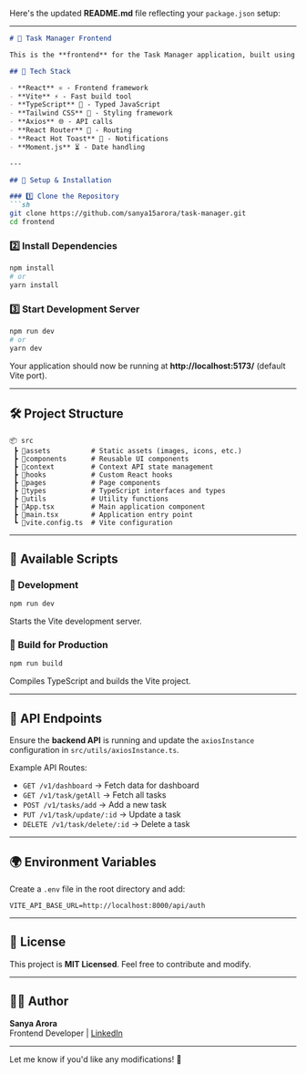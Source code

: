 Here's the updated **README.md** file reflecting your `package.json` setup:  

---

```md
# 📝 Task Manager Frontend

This is the **frontend** for the Task Manager application, built using **React, Vite, and TypeScript**.

## 🚀 Tech Stack

- **React** ⚛️ - Frontend framework
- **Vite** ⚡ - Fast build tool
- **TypeScript** 🦾 - Typed JavaScript
- **Tailwind CSS** 🎨 - Styling framework
- **Axios** 🌐 - API calls
- **React Router** 🔀 - Routing
- **React Hot Toast** 🔔 - Notifications
- **Moment.js** ⏳ - Date handling

---

## 📌 Setup & Installation

### 1️⃣ Clone the Repository
```sh
git clone https://github.com/sanya15arora/task-manager.git
cd frontend
```

### 2️⃣ Install Dependencies
```sh
npm install
# or
yarn install
```

### 3️⃣ Start Development Server
```sh
npm run dev
# or
yarn dev
```
Your application should now be running at **http://localhost:5173/** (default Vite port).

---

## 🛠 Project Structure

```
📦 src
 ┣ 📂assets          # Static assets (images, icons, etc.)
 ┣ 📂components      # Reusable UI components
 ┣ 📂context         # Context API state management
 ┣ 📂hooks           # Custom React hooks
 ┣ 📂pages           # Page components
 ┣ 📂types           # TypeScript interfaces and types
 ┣ 📂utils           # Utility functions
 ┣ 📜App.tsx         # Main application component
 ┣ 📜main.tsx        # Application entry point
 ┗ 📜vite.config.ts  # Vite configuration
```

---

## 🔧 Available Scripts

### 🚀 Development
```sh
npm run dev
```
Starts the Vite development server.

### 🔨 Build for Production
```sh
npm run build
```
Compiles TypeScript and builds the Vite project.

---

## 📡 API Endpoints

Ensure the **backend API** is running and update the `axiosInstance` configuration in `src/utils/axiosInstance.ts`.

Example API Routes:
- `GET /v1/dashboard` → Fetch data for dashboard
- `GET /v1/task/getAll` → Fetch all tasks
- `POST /v1/tasks/add` → Add a new task
- `PUT /v1/task/update/:id` → Update a task
- `DELETE /v1/task/delete/:id` → Delete a task

---

## 🌍 Environment Variables

Create a `.env` file in the root directory and add:

```
VITE_API_BASE_URL=http://localhost:8000/api/auth
```

---

## 📜 License
This project is **MIT Licensed**. Feel free to contribute and modify.

---

## 👨‍💻 Author
**Sanya Arora**  
Frontend Developer | [LinkedIn](https://www.linkedin.com/in/sanya15arora)

---

Let me know if you'd like any modifications! 🚀
